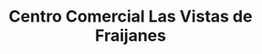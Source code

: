 ---
title: "Centro Comercial Las Vistas de Fraijanes"
url: /fraijanes/centro-comercial-las-vistas-de-fraijanes/
shop: Einkaufszentrum
---